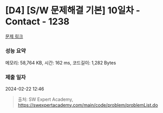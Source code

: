 # [D4] [S/W 문제해결 기본] 10일차 - Contact - 1238 

[문제 링크](https://swexpertacademy.com/main/code/problem/problemDetail.do?contestProbId=AV15B1cKAKwCFAYD) 

### 성능 요약

메모리: 58,764 KB, 시간: 162 ms, 코드길이: 1,282 Bytes

### 제출 일자

2024-02-22 12:46



> 출처: SW Expert Academy, https://swexpertacademy.com/main/code/problem/problemList.do